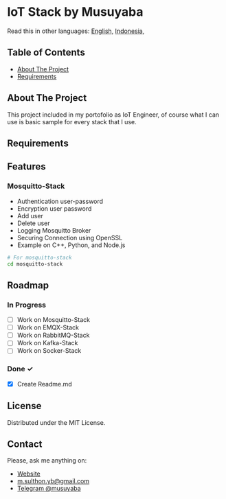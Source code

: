 # IoT Stack by Musuyaba
Read this in other languages: [English](README.md), [Indonesia](README.id.md),  
## Table of Contents
* [About The Project](#about-the-project)
* [Requirements](#requirements)

## About The Project
This project included in my portofolio as IoT Engineer, of course what I can use is basic sample for every stack that I use.

## Requirements

## Features
### Mosquitto-Stack
- Authentication user-password
- Encryption user password
- Add user
- Delete user
- Logging Mosquitto Broker
- Securing Connection using OpenSSL
- Example on C++, Python, and Node.js
```bash
# For mosquitto-stack
cd mosquitto-stack
```

## Roadmap
### In Progress
- [ ] Work on Mosquitto-Stack
- [ ] Work on EMQX-Stack
- [ ] Work on RabbitMQ-Stack
- [ ] Work on Kafka-Stack
- [ ] Work on Socker-Stack

### Done ✓
- [x] Create Readme.md

<!-- LICENSE -->
## License

Distributed under the MIT License. 


<!-- CONTACT -->
## Contact
Please, ask me anything on: 

- [Website](https://musuyaba.my.id)
- m.sulthon.yb@gmail.com 
- [Telegram @musuyaba](https://t.me/musuyaba)
